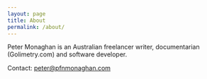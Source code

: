 ```yaml
---
layout: page
title: About
permalink: /about/
---
```


Peter Monaghan is an Australian freelancer writer, documentarian (Golimetry.com) and software developer. 

Contact: peter@pfnmonaghan.com
